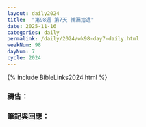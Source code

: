 ```yaml
---
layout: daily2024
title:  "第98週 第7天 補漏拾遺"
date: 2025-11-16
categories: daily
permalink: /daily/2024/wk98-day7-daily.html
weekNum: 98
dayNum: 7
cycle: 2024
---
```


{% include BibleLinks2024.html %}

### 禱告：

### 筆記與回應：
